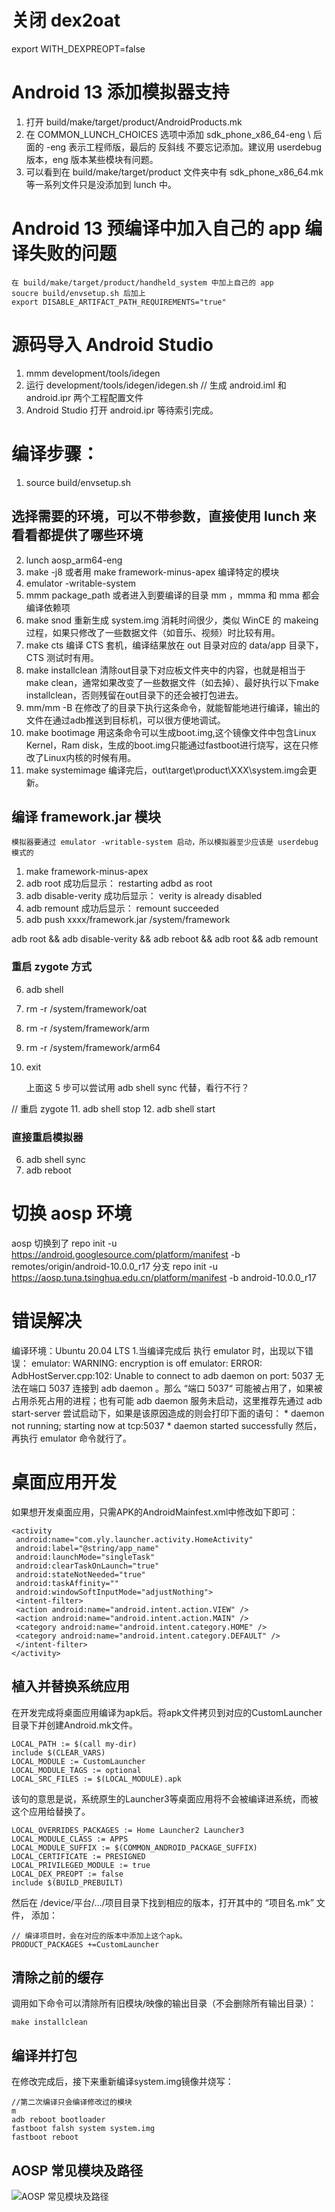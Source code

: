 
# 关闭 dex2oat

export WITH_DEXPREOPT=false

# Android 13 添加模拟器支持
1. 打开 build/make/target/product/AndroidProducts.mk
2. 在 COMMON_LUNCH_CHOICES 选项中添加 sdk_phone_x86_64-eng \ 
       后面的 -eng 表示工程师版，最后的 反斜线 不要忘记添加。建议用 userdebug 版本，eng 版本某些模块有问题。
3. 可以看到在 build/make/target/product 文件夹中有 sdk_phone_x86_64.mk 等一系列文件只是没添加到 lunch 中。

# Android 13 预编译中加入自己的 app 编译失败的问题
	
	在 build/make/target/product/handheld_system 中加上自己的 app
	soucre build/envsetup.sh 后加上
	export DISABLE_ARTIFACT_PATH_REQUIREMENTS="true"


# 源码导入 Android Studio

1. mmm development/tools/idegen 
2. 运行 development/tools/idegen/idegen.sh // 生成  android.iml 和 android.ipr 两个工程配置文件
3. Android Studio 打开 android.ipr 等待索引完成。

# 编译步骤：

1. source build/envsetup.sh
## 选择需要的环境，可以不带参数，直接使用 lunch 来看看都提供了哪些环境
2. lunch aosp_arm64-eng
3. make -j8   或者用  make framework-minus-apex 编译特定的模块
4. emulator -writable-system
5. mmm package_path  或者进入到要编译的目录 mm ，mmma 和 mma 都会编译依赖项
6. make snod  重新生成 system.img 消耗时间很少，类似 WinCE 的 makeing 过程，如果只修改了一些数据文件（如音乐、视频）时比较有用。
7. make cts 编译 CTS 套机，编译结果放在 out 目录对应的 data/app 目录下，CTS 测试时有用。
8. make installclean 清除out目录下对应板文件夹中的内容，也就是相当于make clean，通常如果改变了一些数据文件（如去掉）、最好执行以下make installclean，否则残留在out目录下的还会被打包进去。
9. mm/mm -B 在修改了的目录下执行这条命令，就能智能地进行编译，输出的文件在通过adb推送到目标机，可以很方便地调试。
10. make bootimage 用这条命令可以生成boot.img,这个镜像文件中包含Linux Kernel，Ram disk，生成的boot.img只能通过fastboot进行烧写，这在只修改了Linux内核的时候有用。
11. make systemimage 编译完后，out\target\product\XXX\system.img会更新。

## 编译 framework.jar 模块

	模拟器要通过 emulator -writable-system 启动，所以模拟器至少应该是 userdebug 模式的

1. make framework-minus-apex
2. adb root
	成功后显示： restarting adbd as root
3. adb disable-verity
	成功后显示： verity is already disabled
4. adb remount
	成功后显示： remount succeeded
5. adb push xxxx/framework.jar /system/framework

adb root && adb disable-verity && adb reboot && adb root && adb remount

### 重启 zygote 方式

6. adb shell
7. rm -r /system/framework/oat
8. rm -r /system/framework/arm
9. rm -r /system/framework/arm64
10. exit

	上面这 5 步可以尝试用 adb shell sync 代替，看行不行？

// 重启 zygote
11. adb shell stop
12. adb shell start

### 直接重启模拟器

6. adb shell sync
7. adb reboot

# 切换 aosp 环境
aosp 切换到了 repo init -u https://android.googlesource.com/platform/manifest -b remotes/origin/android-10.0.0_r17 分支
repo init -u https://aosp.tuna.tsinghua.edu.cn/platform/manifest -b android-10.0.0_r17

# 错误解决
编译环境：Ubuntu 20.04 LTS
1.当编译完成后 执行 emulator 时，出现以下错误：
	emulator: WARNING: encryption is off
	emulator: ERROR: AdbHostServer.cpp:102: Unable to connect to adb daemon on port: 5037
无法在端口 5037 连接到 adb daemon 。那么 “端口 5037“ 可能被占用了，如果被占用杀死占用的进程；也有可能 adb daemon 服务未启动，这里推荐先通过 adb start-server 尝试启动下，如果是该原因造成的则会打印下面的语句：
	* daemon not running; starting now at tcp:5037
	* daemon started successfully
	然后，再执行 emulator 命令就行了。
	
# 桌面应用开发

如果想开发桌面应用，只需APK的AndroidMainfest.xml中修改如下即可：

	<activity
	 android:name="com.yly.launcher.activity.HomeActivity"
	 android:label="@string/app_name"
	 android:launchMode="singleTask"
	 android:clearTaskOnLaunch="true"
	 android:stateNotNeeded="true"
	 android:taskAffinity=""
	 android:windowSoftInputMode="adjustNothing">
	 <intent-filter>
	 <action android:name="android.intent.action.VIEW" />
	 <action android:name="android.intent.action.MAIN" />
	 <category android:name="android.intent.category.HOME" />
	 <category android:name="android.intent.category.DEFAULT" />
	 </intent-filter>
	</activity>

## 植入并替换系统应用

在开发完成将桌面应用编译为apk后。将apk文件拷贝到对应的CustomLauncher目录下并创建Android.mk文件。

	LOCAL_PATH := $(call my-dir)
	include $(CLEAR_VARS)
	LOCAL_MODULE := CustomLauncher
	LOCAL_MODULE_TAGS := optional
	LOCAL_SRC_FILES := $(LOCAL_MODULE).apk

该句的意思是说，系统原生的Launcher3等桌面应用将不会被编译进系统，而被这个应用给替换了。

	LOCAL_OVERRIDES_PACKAGES := Home Launcher2 Launcher3 
	LOCAL_MODULE_CLASS := APPS
	LOCAL_MODULE_SUFFIX := $(COMMON_ANDROID_PACKAGE_SUFFIX)
	LOCAL_CERTIFICATE := PRESIGNED
	LOCAL_PRIVILEGED_MODULE := true
	LOCAL_DEX_PREOPT := false
	include $(BUILD_PREBUILT)

然后在 /device/平台/.../项目目录下找到相应的版本，打开其中的 “项目名.mk” 文件， 添加：

	// 编译项目时，会在对应的版本中添加上这个apk。
	PRODUCT_PACKAGES +=CustomLauncher

## 清除之前的缓存

调用如下命令可以清除所有旧模块/映像的输出目录（不会删除所有输出目录）：

	make installclean

## 编译并打包

在修改完成后，接下来重新编译system.img镜像并烧写：

	//第二次编译只会编译修改过的模块
	m
	adb reboot bootloader
	fastboot falsh system system.img
	fastboot reboot
	
## AOSP 常见模块及路径

![AOSP 常见模块及路径](./AOSP%20常见模块及路径.png)
